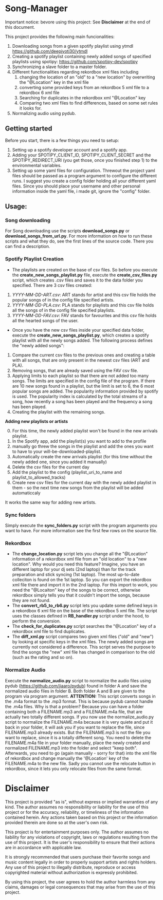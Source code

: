 # Song-Manager
Important notice: bevore using this project: See **Disclaimer** at the end of this document.

This project provides the following main funcionalities:
1. Downloading songs from a given spotify playlist using ytmdl https://github.com/deepjyoti30/ytmdl
2. Creating a spotify playlist containing newly added songs of specified playlists using spotipy: https://github.com/spotipy-dev/spotipy
3. Synchronizing a slave folder to a master folder.
4. Different functionalities regarding rekordbox xml files including
    1. changing the location of an "old" to a "new location" by overwriting the "@Location" key in the xml file
    2. converting some provided keys from an rekordbox 5 xml file to a rekordbox 6 xml file
    3. Searching for duplicates in the rekordbox xml "@Location" key
    4. Comparing two xml files to find differences, based on some set rules it looks for.
5. Normalizing audio using pydub.

## Getting started
Before you start, there is a few things you need to setup:
1. Setting up a spotify developer account and a spotify app.
2. Adding your SPOTIPY_CLIENT_ID, SPOTIPY_CLIENT_SECRET and the SPOTIPY_REDIRECT_URI (you get those, once you finished step 1) to the environmental variables.
3. Setting up some yaml files for configuration. Threwout the project yaml files should be passed as a program argument to configure the different runs. I suggest you create a config folder holding all your different yaml files. Since you should place your username and other personal information inside the yaml file, i made git, ignore the "config" folder.

## Usage:
### Song downloading
For Song downloading use the scripts **download_songs.py** or **download_songs_from_url.py**. For more information on how to run these scripts and what they do, see the first lines of the source code. There you can find a description.

### Spotify Playlist Creation
* The playlists are created on the base of csv files. So before you execute the **create_new_songs_playlist.py** file, execute the **create_csv_files.py** script, which creates .csv files and saves it to the data folder you specified. There are 3 csv files created:
1. *YYYY-MM-DD-ART.csv*: ART stands for artist and this csv file holds the popular songs of in the config file specified artists.
3. *YYYY-MM-DD-PLA.csv*: PLA stands for playlists and this csv file holds all the songs of in the config file specified playlists.
2. *YYYY-MM-DD-FAV.csv*: FAV stands for favourites and this csv file holds all the hearted songs of the user.

* Once you have the new csv files inside your specified data folder, execute the **create_new_songs_playlist.py**, which creates a spotify playlist with all the newly songs added. The following process defines the "newly added songs":
1. Compare the current csv files to the previous ones and creating a table with all songs, that are only present in the newest csv files (ART and PLA).
2. Removing songs, that are already saved using the FAV csv file.
3. Applying limits to each playlist so that there are not added too many songs. The limits are specified in the config file of the program. If there are 10 new songs found in a playlist, but the limit is set to 6, the 6 most popular songs are added. The popularity information provided by spotify is used. The popularity index is calculated by the total streams of a song, how recently a song has been played and the frequency a song has been played.
4. Creating the playlist with the remaining songs.

**Adding new playlists or artists**

0. For this time, the newly added playlist won't be found in the new arrivals playlist.
1. In the Spotify app, add the playlist(s) you want to add to the profile
2. manually go threw the songs in the playlist and add the ones you want to have to your will-be-downloaded-playlist.
3. Automatically create the new arrivals playlist (for this time without the newly added one, since you added it manually)
4. Delete the csv files for the current day
5. Add the playlist to the config (playlist_uri_to_name and playlist_to_allowed_tracks)
6. Create new csv files for the current day with the newly added playlist in them - so the next time new songs from the playlist will be added automaticcaly

It works the same way for adding new artists.

### Sync folders
Simply execute the **sync_folders.py** script with the program arguments you want to have. For more information see the first few rows on the source file.

### Rekordbox
* The **change_location.py** script lets you change all the "@Location" information of a rekordbox xml file from an "old location" to a "new location". Why would you need this feature? Imagine, you have an different laptop for your dj sets (2nd laptop) than for the track preparation and stick syncing (1st laptop). The most up-to-date colleciton is found on the 1st laptop. So you can export the rekordbox xml file there and import it in the 2nd laptop. For this import to work, you need the "@Locaiton" key of the songs to be correct, otherwise rekordbox simply tells you that it couldn't import the songs, because they are not found.
* The **convert_rb5_to_rb6.py** script lets you update some defined keys in a rekordbox 6 xml file on the base of the rekordbox 5 xml file. The script uses the classes defined in **RB_handler.py** script under the hood, to perform the conversion.
* The **check_for_duplicates.py** script searches the "@Location" key of a rekordbox xml file to find duplicates.
* The **diff_xml.py** script compares two given xml files ("old" and "new") by looking at specific keys in the xml files. The newly added songs are currently not considered a difference. This script serves the purpose to find the songs the "new" xml file has changed in comparison to the old (such as the rating and so on).

### Normalize Audio
Execute the **normalize_audio.py** script to normalize the audio files using pydub (https://github.com/jiaaro/pydub) found in folder A and save the normalized audio files in folder B. Both folder A and B are given to the program via program argument.
**ATTENTION:** This script converts songs in the .m4a format to the .mp3 format. This is because pydub cannot handle the .m4a files. Why is that a problem? Because you can have a folder containing both a FILENAME.mp3 and a FILENAME.m4a file, that are actually two totally different songs. If you now use the normalize_audio.py script to normalize the FILENAME.m4a because it is very quiete and put it back in your folder, it will ask you if you want to replace the file, since FILENAME.mp3 already exists. But the FILENAME.mp3 is not the file you want to replace, since it is a totally different song. You need to delete the FILENAME.m4a file in your folder manually, place the newly created and normalized FILENAME.mp3 into the folder and select "keep both". Afterwards, you need to go (again manually - sorry for that) into the xml file of rekordbox and change manually the '@Location' key of the FILENAME.m4a to the new file. Sadly you cannot use the relocate button in rekordbox, since it lets you only relocate files from the same format.

# Disclaimer
This project is provided "as is", without express or implied warranties of any kind. The author assumes no responsibility or liability for the use of this project or for the accuracy, reliability, or timeliness of the information contained herein. Any actions taken based on this project or the information provided therein are done so at the user's own risk.

This project is for entertainment purposes only. The author assumes no liability for any violations of copyright, laws or regulations resulting from the use of this project. It is the user's responsibility to ensure that their actions are in accordance with applicable law.

It is strongly recommended that users purchase their favorite songs and music content legally in order to properly support artists and rights holders. Any use of this project to illegally distribute, reproduce or access copyrighted material without authorization is expressly prohibited.

By using this project, the user agrees to hold the author harmless from any claims, damages or legal consequences that may arise from the use of this project.
